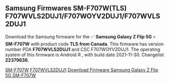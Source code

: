 <h2>Samsung Firmwares SM-F707W(TLS) F707WVLS2DUJ1/F707WOYV2DUJ1/F707WVLS2DUJ1</h2>
Download the Samsung firmware for the ✅ <strong>Samsung Galaxy Z Flip 5G </strong> ⭐ <strong>SM-F707W</strong> with product code <strong>TLS</strong> <strong> from Canada</strong>. This firmware has version number PDA <strong>F707WVLS2DUJ1</strong> and CSC F707WOYV2DUJ1. The operating system of this firmware is Android R , with build date 2021-11-30. Changelist <strong>22379636</strong>.


[SM-F707W](https://samfirm.shop/samsung/model/SM-F707W)
[F707WVLS2DUJ1](https://samfirm.shop/samsung/pda/F707WVLS2DUJ1)
[Download Firmware Samsung Galaxy Z Flip 5G SM-F707W](https://samfirm.shop/samsung/firmware/478869)

